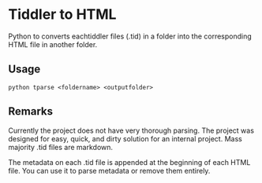 # Tiddler to HTML
Python to converts eachtiddler files (.tid) in a folder into
the corresponding HTML file in another folder.

## Usage

```
python tparse <foldername> <outputfolder>
```

## Remarks
Currently the project does not have very thorough parsing.
The project was designed for easy, quick, and dirty solution
for an internal project. Mass majority .tid files are markdown.

The metadata on each .tid file is appended at the beginning
of each HTML file. You can use it to parse metadata or
remove them entirely.